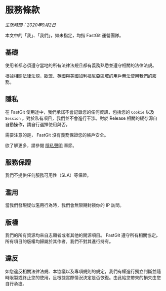 # 服務條款

*生效時間：2020年9月2日*

本文中的「我」、「我們」，如未指定，均指 FastGit 運營團隊。

## 基礎

使用者都必須遵守當地的所有法律法規且都有義務熟悉並遵守相關的法律法規。

根據相關法律法規，歐盟、英國與美國加利福尼亞區域的用戶無法使用我們的服務。

## 隱私

在 FastGit 使用途中，我們承諾不會記錄您的任何資訊，包括您的 `Cookie` 以及 `Session` 。對於私有項目，我們並不會進行干涉。對於 Release 相關的緩存源自自動操作，請自行選擇使用與否。

需要注意的是， FastGit 沒有義務保證您的帳戶安全。

欲了解更多，請參閱 [隱私聲明](privacy.md) 章節。

## 服務保證

我們不提供任何服務可用性（SLA）等保證。

## 濫用

當我們發現疑似濫用行為時，我們會無限期封锁你的 IP 訪問。

## 版權

我們的所有資源均來自志願者或者其他的開源項目。 FastGit 遵守所有相關協定。所有項目的版權均歸屬於其作者，我們不對其進行持有。

## 違反

如您違反相關法律法規、本協議以及專項規則的規定，我們有權進行獨立判斷並隨時限製或終止您的使用，且根據實際情況決定是否恢復。由此給您帶來的損失由您自行承擔。
